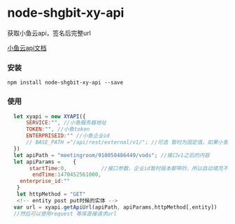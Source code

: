 # node-shgbit-xy-api

获取小鱼云api，签名后完整url

[小鱼云api文档](https://opensdk.xylink.com/xiaoyu-sdk/sdk/wikis/cloud-api)

### 安装

```
npm install node-shgbit-xy-api --save
```

### 使用

```javascript
  let xyapi = new XYAPI({
      SERVICE:"", //小鱼服务器地址
      TOKEN:"", //小鱼token
      ENTERPRISEID:"" //小鱼企业id
      // BASE_PATH ="/api/rest/external/v1/"; //可选 暂时为固定值，如果小鱼修改了接口版本，签名方法不变这个就可以手动填写
  })
  let apiPath = "meetingroom/910058486449/vods"; //接口v1之后的内容
  let apiParams =    {
       startTime:0,           //接口参数，企业id暂时版本都带的，所以自动填充不需要输入
 		endTime:1470452561000,
    enterprise_id:""
   }
   let httpMethod = "GET"
   <!-- entity post put时候的实体 -->
  var url = xyapi.getApiUrl(apiPath, apiParams,httpMethod[,entity])
  //然后可以使用request 等库直接请求url
```


